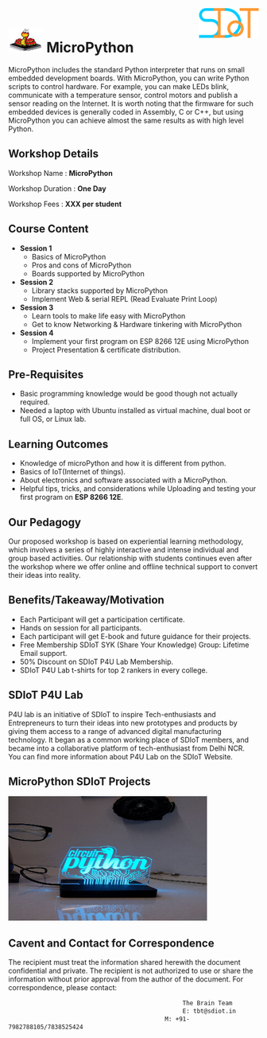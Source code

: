 <img align="right" width="120" height="60" src="https://github.com/Team-SDIoT/SDIoT_Events/blob/master/SDIoT%20New%20Logo.png">

# <img src="Micropython.jpg" height="50" width="70"> MicroPython 
MicroPython includes the standard Python interpreter that runs on small embedded development boards. With MicroPython, you can write Python scripts to control hardware. For example, you can make LEDs blink, communicate with a temperature sensor, control motors and publish a sensor reading on the Internet. It is worth noting that the firmware for such embedded devices is generally coded in Assembly, C or C++, but using MicroPython you can achieve almost the same results as with high level Python.

## Workshop Details
Workshop Name : **MicroPython**

Workshop Duration : **One Day**

Workshop Fees : **XXX per student**

## Course Content
+ **Session 1**
  + Basics of MicroPython
  + Pros and cons of MicroPython
  + Boards supported by MicroPython
+ **Session 2**
  + Library stacks supported by MicroPython
  + Implement Web & serial REPL (Read Evaluate Print Loop)
+ **Session 3**
  + Learn tools to make life easy with MicroPython
  + Get to know Networking & Hardware tinkering with MicroPython 
+ **Session 4**
  + Implement your first program on ESP 8266 12E using MicroPython
  + Project Presentation & certificate distribution.
## Pre-Requisites
+ Basic programming knowledge would be good though not actually required.
+ Needed a laptop with Ubuntu installed as virtual machine, dual boot or full OS, or Linux lab.
## Learning Outcomes
+ Knowledge of microPython and how it is different from python.
+ Basics of IoT(Internet of things).
+ About electronics and software associated with a MicroPython.
+ Helpful tips, tricks, and considerations while Uploading and testing your first program on **ESP 8266 12E**.
## Our Pedagogy
Our proposed workshop is based on experiential learning methodology, which involves a series of highly interactive and intense individual and group based activities. Our relationship with students continues even after the workshop where we offer online and offline technical support to convert their ideas into reality.
## Benefits/Takeaway/Motivation
+ Each Participant will get a participation certificate.
+ Hands on session for all participants.
+ Each participant will get E-book and future guidance for their projects.
+ Free Membership SDIoT SYK (Share Your Knowledge) Group: Lifetime Email support.
+ 50% Discount on SDIoT P4U Lab Membership.
+ SDIoT P4U Lab t-shirts for top 2 rankers in every college.
## SDIoT P4U Lab
P4U lab is an initiative of SDIoT to inspire Tech-enthusiasts and Entrepreneurs to turn their ideas into new prototypes and products by giving them access to a range of advanced digital manufacturing technology. It began as a common working place of SDIoT members, and became into a collaborative platform of tech-enthusiast from Delhi NCR. You can find more information about P4U Lab on the SDIoT Website.
## MicroPython SDIoT Projects
<img src="efd967a4-12a4-49a7-aca8-2ef7c6b00c4d.jpg" Height="250" Width="400">

## Cavent and Contact for Correspondence
The recipient must treat the information shared herewith the document confidential and private. The recipient is not authorized to use or share the information without prior approval from the author of the document. For correspondence, please contact:

                                                     The Brain Team
                                                     E: tbt@sdiot.in
                                                M: +91-7982788105/7838525424

